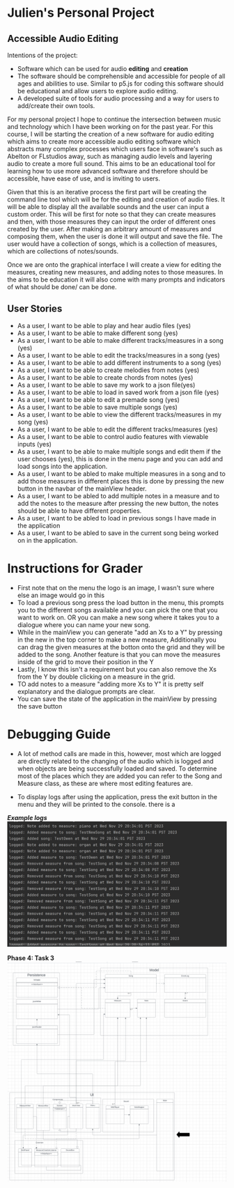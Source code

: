 # Julien's Personal Project

## Accessible Audio Editing

Intentions of the project:
- Software which can be used for audio **editing** and **creation**
- The software should be comprehensible and accessible for people of all ages and abilities to use. Similar to p5.js 
for coding this software should be educational and allow users to explore audio editing. 
- A developed suite of tools for audio processing and a way for users to add/create their own tools.



For my personal project I hope to continue the intersection between music and technology
which I have been working on for the past year. For this course, I will be starting the creation
of a new software for audio editing which aims to create more accessible audio editing software
which abstracts many complex processes which users face in software's such as Abelton or FLstudios away, 
such as managing audio levels and layering audio to create a more full sound. This aims to be an educational tool
for learning how to use more advanced software and therefore should be accessible, have ease of use, and is inviting
to users. 

Given that this is an iterative process the first part will be creating the command
line tool which will be for the editing and creation of audio files. It will be able to display all
the available sounds and the user can input a custom order. This will be first for note so that they can create
measures and then, with those measures they can input the order of different ones created by the user. After making an
arbitrary amount of measures and composing them, when the user is done it will output and save the file. 
The user would have a collection of songs, which is a collection of measures, which are collections of notes/sounds. 

Once we are onto the graphical interface I will create a view for editing the measures, creating new measures, and 
adding notes to those measures. In the aims to be education it will also come with many prompts
and indicators of what should be done/ can be done. 

## User Stories
- As a user, I want to be able to play and hear audio files (yes)
- As a user, I want to be able to make different song (yes)
- As a user, I want to be able to make different tracks/measures in a song (yes)
- As a user, I want to be able to edit the tracks/measures in a song (yes)
- As a user, I want to be able to add different instruments to a song (yes)
- As a user, I want to be able to create melodies from notes (yes)
- As a user, I want to be able to create chords from notes (yes)
- As a user, I want to be able to save my work to a json file(yes)
- As a user, I want to be able to load in saved work from a json file (yes)
- As a user, I want to be able to edit a premade song (yes)
- As a user, I want to be able to save multiple songs (yes)
- As a user, I want to be able to view the different tracks/measures in my song (yes)
- As a user, I want to be able to edit the different tracks/measures (yes)
- As a user, I want to be able to control audio features with viewable inputs (yes)
- As a user, I want to be able to make multiple songs and edit them if the user chooses (yes),
this is done in the menu page and you can add and load songs into the application.
- As a user, I want to be abled to make multiple measures in a song and to add those measures in different places
this is done by pressing the new button in the navbar of the mainView header. 
- As a user, I want to be abled to add multiple notes in a measure and to add the notes to the measure
after pressing the new button, the notes should be able to have different properties. 
- As a user, I want to be abled to load in previous songs I have made in the application
- As a user, I want to be abled to save in the current song being worked on in the application. 


# Instructions for Grader
- First note that on the menu the logo is an image, I wasn't sure where else an image would go in this
- To load a previous song press the load button in the menu, this prompts you to the different songs available and 
you can pick the one that you want to work on. OR you can make a new song where it takes you to a dialogue where you can
name your new song. 
- While in the mainView you can generate "add an Xs to a Y" by pressing in the new in the top corner to make
a new measure, Additionally you can drag the given measures at the botton onto the grid and they will be added to the song.
Another feature is that you can move the measures inside of the grid to move their position in the Y
- Lastly, I know this isn't a requirement but you can also remove the Xs from the Y by double clicking on a measure in 
the grid. 
- TO add notes to a measure "adding more Xs to Y" it is pretty self explanatory and the dialogue prompts
are clear. 
- You can save the state of the application in the mainView by pressing the save button


# Debugging Guide
- A lot of method calls are made in this, however, most which are logged are directly related to the 
changing of the audio which is logged and when objects are being successfully loaded and saved. To determine most of the places
which they are added you can refer to the Song and Measure class, as these are where most editing features are. 


- To display logs after using the application, press the exit button in the menu and they will be printed to the console.
there is a 

***Example logs***
![img.png](img.png)

**Phase 4: Task 3**
![img_1.png](img_1.png)  


